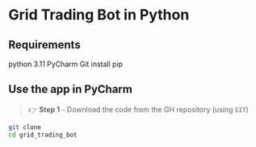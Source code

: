 # Grid Trading Bot in Python

## Requirements

python 3.11
PyCharm
Git install
pip

## Use the app in PyCharm
> 👉 **Step 1** - Download the code from the GH repository (using `GIT`)
```bash
git clone 
cd grid_trading_bot
```




